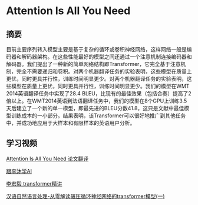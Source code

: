 # Attention Is All You Need

## 摘要
目前主要序列转入模型主要是基于复杂的循环或卷积神经网络，这样网络一般是编码器和解码器架构。在这些性能最好的模型之间还通过一个注意机制连接编码器和解码器。我们提出了一种新的简单网络结构即Transformer，它完全基于注意机制，完全不需要递归和卷积。对两个机器翻译任务的实验表明，这些模型在质量上更优，同时更具并行性，训练时间明显更少。对两个机器翻译任务的实验表明，这些模型在质量上更优，同时更具并行性，训练时间明显更少。我们的模型在WMT 2014英语翻译任务中实现了28.4 BLEU，比现有的最佳效果（包括合奏）提高了2倍以上。在WMT2014英语到法语翻译任务中，我们的模型在8个GPU上训练3.5天后建立了一个新的单一模型，即最先进的BLEU分数41.8，这只是文献中最佳模型训练成本的一小部分。结果表明，该Transformer可以很好地推广到其他任务中，并成功地应用于大样本和有限样本的英语用户分析。



## 学习视频
[Attention Is All You Need 论文翻译](https://blog.csdn.net/qq_29695701/article/details/88096455)

[跟李沐学AI](https://www.bilibili.com/video/BV1pu411o7BE?spm_id_from=333.337.search-card.all.click&vd_source=97f3f76c3508d1560f7e42c25682c326)

[李宏毅 transformer精讲](https://www.youtube.com/watch?v=ugWDIIOHtPA&list=PLJV_el3uVTsOK_ZK5L0Iv_EQoL1JefRL4&index=62)

[汉语自然语言处理-从零解读碾压循环神经网络的transformer模型(一)](https://www.bilibili.com/video/BV1P4411F77q?spm_id_from=333.880.my_history.page.click&vd_source=97f3f76c3508d1560f7e42c25682c326)
